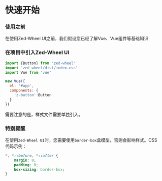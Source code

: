 
# 快速开始
### 使用之前
在使用Zed-Wheel UI之前，我们假设您已经了解Vue、Vue组件等基础知识

### 在项目中引入Zed-Wheel UI 
```js
import {Button} from 'zed-wheel'
import 'zed-wheel/dist/index.css'
import Vue from 'vue'

new Vue({
  el: '#app',
  components: {
    'z-button':Button
  }
})
```
需要注意的是，样式文件需要单独引入。
### 特别提醒
在使用`Zed-Wheel UI`时，您需要使用`border-box`盒模型，否则会影响样式。CSS代码示例：
```css
*, *::before, *::after {
    margin: 0;
    padding: 0;
    box-sizing: border-box;
}
```